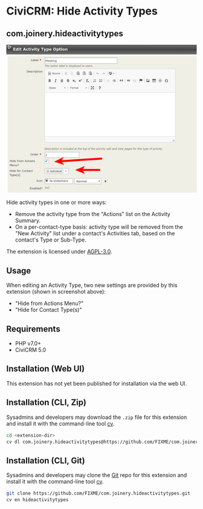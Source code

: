 # CiviCRM: Hide Activity Types
## com.joinery.hideactivitytypes

![Screenshot](/images/screenshot.png)

Hide activity types in one or more ways:

* Remove the activity type from the "Actions" list on the Activity Summary.
* On a per-contact-type basis: activity type will be removed from the "New Activity"
  list under a contact's Activities tab, based on the contact's Type or Sub-Type.

The extension is licensed under [AGPL-3.0](LICENSE.txt).

## Usage

When editing an Activity Type, two new settings are provided by this extension (shown
in screenshot above):
* "Hide from Actions Menu?"
* "Hide for Contact Type(s)"

## Requirements

* PHP v7.0+
* CiviCRM 5.0

## Installation (Web UI)

This extension has not yet been published for installation via the web UI.

## Installation (CLI, Zip)

Sysadmins and developers may download the `.zip` file for this extension and
install it with the command-line tool [cv](https://github.com/civicrm/cv).

```bash
cd <extension-dir>
cv dl com.joinery.hideactivitytypes@https://github.com/FIXME/com.joinery.hideactivitytypes/archive/master.zip
```

## Installation (CLI, Git)

Sysadmins and developers may clone the [Git](https://en.wikipedia.org/wiki/Git) repo for this extension and
install it with the command-line tool [cv](https://github.com/civicrm/cv).

```bash
git clone https://github.com/FIXME/com.joinery.hideactivitytypes.git
cv en hideactivitytypes
```
